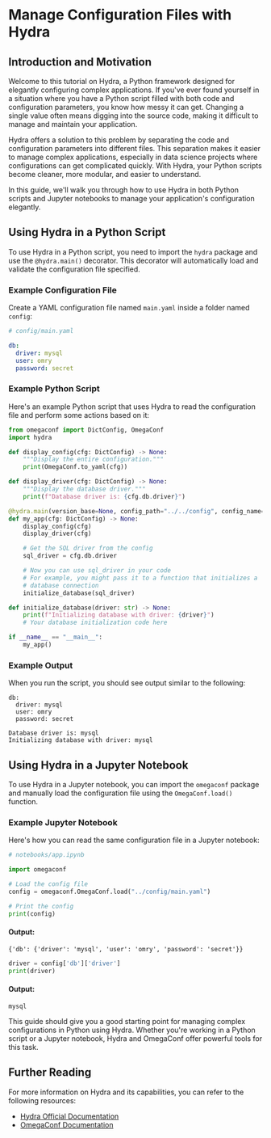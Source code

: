 # Manage Configuration Files with Hydra

## Introduction and Motivation

Welcome to this tutorial on Hydra, a Python framework designed for
elegantly configuring complex applications. If you've ever found
yourself in a situation where you have a Python script filled with both
code and configuration parameters, you know how messy it can get.
Changing a single value often means digging into the source code, making
it difficult to manage and maintain your application.

Hydra offers a solution to this problem by separating the code and
configuration parameters into different files. This separation makes it
easier to manage complex applications, especially in data science
projects where configurations can get complicated quickly. With Hydra,
your Python scripts become cleaner, more modular, and easier to
understand.

In this guide, we'll walk you through how to use Hydra in both Python
scripts and Jupyter notebooks to manage your application's configuration
elegantly.

## Using Hydra in a Python Script

To use Hydra in a Python script, you need to import the `hydra` package
and use the `@hydra.main()` decorator. This decorator will automatically
load and validate the configuration file specified.

### Example Configuration File

Create a YAML configuration file named `main.yaml` inside a folder named
`config`:

```yaml
# config/main.yaml

db:
  driver: mysql
  user: omry
  password: secret
```

### Example Python Script

Here's an example Python script that uses Hydra to read the
configuration file and perform some actions based on it:

```python
from omegaconf import DictConfig, OmegaConf
import hydra

def display_config(cfg: DictConfig) -> None:
    """Display the entire configuration."""
    print(OmegaConf.to_yaml(cfg))

def display_driver(cfg: DictConfig) -> None:
    """Display the database driver."""
    print(f"Database driver is: {cfg.db.driver}")

@hydra.main(version_base=None, config_path="../../config", config_name="main")
def my_app(cfg: DictConfig) -> None:
    display_config(cfg)
    display_driver(cfg)

    # Get the SQL driver from the config
    sql_driver = cfg.db.driver

    # Now you can use sql_driver in your code
    # For example, you might pass it to a function that initializes a
    # database connection
    initialize_database(sql_driver)

def initialize_database(driver: str) -> None:
    print(f"Initializing database with driver: {driver}")
    # Your database initialization code here

if __name__ == "__main__":
    my_app()
```

### Example Output

When you run the script, you should see output similar to the following:

```text
db:
  driver: mysql
  user: omry
  password: secret

Database driver is: mysql
Initializing database with driver: mysql
```

## Using Hydra in a Jupyter Notebook

To use Hydra in a Jupyter notebook, you can import the `omegaconf`
package and manually load the configuration file using the
`OmegaConf.load()` function.

### Example Jupyter Notebook

Here's how you can read the same configuration file in a Jupyter
notebook:

```python
# notebooks/app.ipynb

import omegaconf

# Load the config file
config = omegaconf.OmegaConf.load("../config/main.yaml")

# Print the config
print(config)
```

#### Output:

```text
{'db': {'driver': 'mysql', 'user': 'omry', 'password': 'secret'}}
```

```python
driver = config['db']['driver']
print(driver)
```

#### Output:

```text
mysql
```

This guide should give you a good starting point for managing complex
configurations in Python using Hydra. Whether you're working in a Python
script or a Jupyter notebook, Hydra and OmegaConf offer powerful tools
for this task.

## Further Reading

For more information on Hydra and its capabilities, you can refer to the
following resources:

- [Hydra Official Documentation](https://hydra.cc/docs/intro)
- [OmegaConf Documentation](https://omegaconf.readthedocs.io/en/latest/)